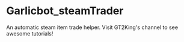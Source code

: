 # Garlicbot_steamTrader
An automatic steam item trade helper.
Visit GT2King's channel to see awesome tutorials!
